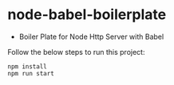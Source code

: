 # node-babel-boilerplate

* Boiler Plate for Node Http Server with Babel

Follow the below steps to run this project:
```
npm install
npm run start
```
